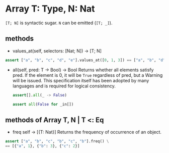 # Array T: Type, N: Nat

`[T; N]` is syntactic sugar. `N` can be emitted (`[T; _]`).

## methods

* values_at(self, selectors: [Nat; N]) -> [T; N]

```python
assert ["a", "b", "c", "d", "e"].values_at([0, 1, 3]) == ["a", "b", "d"]
```

* all(self, pred: T -> Bool) -> Bool
   Returns whether all elements satisfy pred.
   If the element is 0, it will be `True` regardless of pred, but a Warning will be issued.
   This specification itself has been adopted by many languages and is required for logical consistency.

   ```python
   assert[].all(_ -> False)
   ```

   ```python
   assert all(False for _in[])
   ```

## methods of Array T, N | T <: Eq

* freq self -> [{T: Nat}]
   Returns the frequency of occurrence of an object.

```python
assert ["a", "b", "c", "b", "c", "b"].freq() \
== [{"a", 1}, {"b": 3}, {"c": 2}]
```
